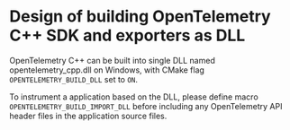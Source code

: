 # Design of building OpenTelemetry C++ SDK and exporters as DLL

OpenTelemetry C++ can be built into single DLL named opentelemetry_cpp.dll on
Windows, with CMake flag `OPENTELEMETRY_BUILD_DLL` set to `ON`.

To instrument a application based on the DLL, please define macro
`OPENTELEMETRY_BUILD_IMPORT_DLL` before including any OpenTelemetry API header
files in the application source files.
